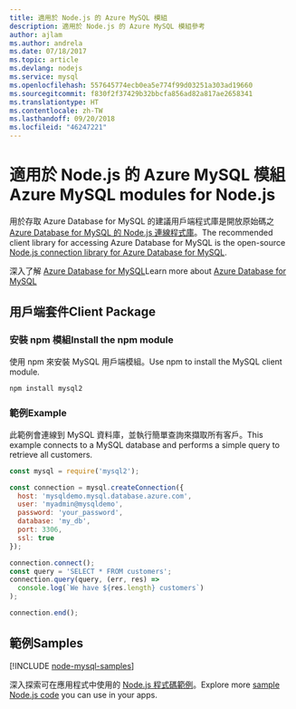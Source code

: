 ```yaml
---
title: 適用於 Node.js 的 Azure MySQL 模組
description: 適用於 Node.js 的 Azure MySQL 模組參考
author: ajlam
ms.author: andrela
ms.date: 07/18/2017
ms.topic: article
ms.devlang: nodejs
ms.service: mysql
ms.openlocfilehash: 557645774ecb0ea5e774f99d03251a303ad19660
ms.sourcegitcommit: f830f2f37429b32bbcfa856ad82a817ae2658341
ms.translationtype: HT
ms.contentlocale: zh-TW
ms.lasthandoff: 09/20/2018
ms.locfileid: "46247221"
---
```

# <a name="azure-mysql-modules-for-nodejs"></a><span data-ttu-id="ee754-103">適用於 Node.js 的 Azure MySQL 模組</span><span class="sxs-lookup"><span data-stu-id="ee754-103">Azure MySQL modules for Node.js</span></span>

<span data-ttu-id="ee754-104">用於存取 Azure Database for MySQL 的建議用戶端程式庫是開放原始碼之 [Azure Database for MySQL 的 Node.js 連線程式庫](https://github.com/sidorares/node-mysql2)。</span><span class="sxs-lookup"><span data-stu-id="ee754-104">The recommended client library for accessing Azure Database for MySQL is the open-source [Node.js connection library for Azure Database for MySQL](https://github.com/sidorares/node-mysql2).</span></span> 

<span data-ttu-id="ee754-105">深入了解 [Azure Database for MySQL](https://docs.microsoft.com/azure/MySQL/)</span><span class="sxs-lookup"><span data-stu-id="ee754-105">Learn more about [Azure Database for MySQL](https://docs.microsoft.com/azure/MySQL/)</span></span>

## <a name="client-package"></a><span data-ttu-id="ee754-106">用戶端套件</span><span class="sxs-lookup"><span data-stu-id="ee754-106">Client Package</span></span>

### <a name="install-the-npm-module"></a><span data-ttu-id="ee754-107">安裝 npm 模組</span><span class="sxs-lookup"><span data-stu-id="ee754-107">Install the npm module</span></span>

<span data-ttu-id="ee754-108">使用 npm 來安裝 MySQL 用戶端模組。</span><span class="sxs-lookup"><span data-stu-id="ee754-108">Use npm to install the MySQL client module.</span></span>

```bash
npm install mysql2
```   

### <a name="example"></a><span data-ttu-id="ee754-109">範例</span><span class="sxs-lookup"><span data-stu-id="ee754-109">Example</span></span>

<span data-ttu-id="ee754-110">此範例會連線到 MySQL 資料庫，並執行簡單查詢來擷取所有客戶。</span><span class="sxs-lookup"><span data-stu-id="ee754-110">This example connects to a MySQL database and performs a simple query to retrieve all customers.</span></span>

```javascript
const mysql = require('mysql2');

const connection = mysql.createConnection({
  host: 'mysqldemo.mysql.database.azure.com',
  user: 'myadmin@mysqldemo',
  password: 'your_password',
  database: 'my_db',
  port: 3306,
  ssl: true
});

connection.connect();
const query = 'SELECT * FROM customers';
connection.query(query, (err, res) =>
  console.log(`We have ${res.length} customers`)
);

connection.end();
```

## <a name="samples"></a><span data-ttu-id="ee754-111">範例</span><span class="sxs-lookup"><span data-stu-id="ee754-111">Samples</span></span>

[!INCLUDE [node-mysql-samples](../docs-ref-conceptual/includes/mysql-samples.md)]

<span data-ttu-id="ee754-112">深入探索可在應用程式中使用的 [Node.js 程式碼範例](https://azure.microsoft.com/resources/samples/?platform=nodejs)。</span><span class="sxs-lookup"><span data-stu-id="ee754-112">Explore more [sample Node.js code](https://azure.microsoft.com/resources/samples/?platform=nodejs) you can use in your apps.</span></span>
